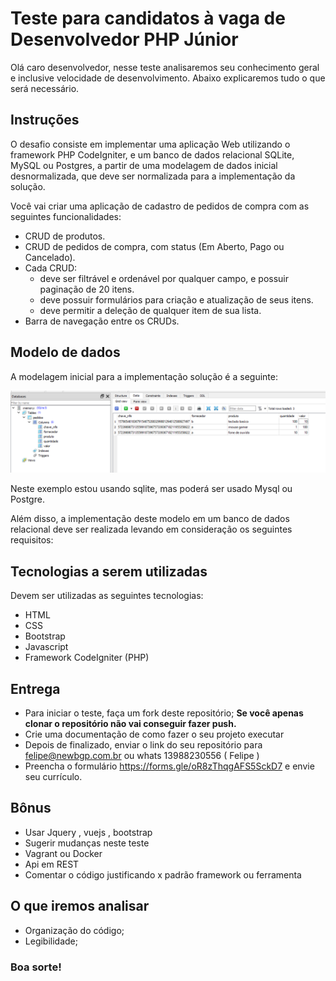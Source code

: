 # Teste para candidatos à vaga de Desenvolvedor PHP Júnior

Olá caro desenvolvedor, nesse teste analisaremos seu conhecimento geral e inclusive velocidade de desenvolvimento. Abaixo explicaremos tudo o que será necessário.

## Instruções

O desafio consiste em implementar uma aplicação Web utilizando o framework PHP CodeIgniter, e um banco de dados relacional SQLite, MySQL ou Postgres, a partir de uma modelagem de dados inicial desnormalizada, que deve ser normalizada para a implementação da solução.

Você vai criar uma aplicação de cadastro de pedidos de compra com as seguintes funcionalidades:

- CRUD de produtos.
- CRUD de pedidos de compra, com status (Em Aberto, Pago ou Cancelado).
- Cada CRUD:
    - deve ser filtrável e ordenável por qualquer campo, e possuir paginação de 20 itens.
    - deve possuir formulários para criação e atualização de seus itens.
    - deve permitir a deleção de qualquer item de sua lista.
- Barra de navegação entre os CRUDs.

## Modelo de dados

A modelagem inicial para a implementação solução é a seguinte:

<img src="img/1.png" title="" alt="">

Neste exemplo estou usando sqlite, mas poderá ser usado Mysql ou Postgre.

Além disso, a implementação deste modelo em um banco de dados relacional deve ser realizada levando em consideração os seguintes requisitos:

## Tecnologias a serem utilizadas

Devem ser utilizadas as seguintes tecnologias:

- HTML
- CSS
- Bootstrap
- Javascript
- Framework CodeIgniter (PHP)

## Entrega

- Para iniciar o teste, faça um fork deste repositório; **Se você apenas clonar o repositório não vai conseguir fazer push.**
- Crie uma documentação de como fazer o seu projeto executar
- Depois de finalizado, enviar o link do seu repositório para felipe@newbgp.com.br ou whats 13988230556 ( Felipe )
- Preencha o formulário https://forms.gle/oR8zThqgAFS5SckD7 e envie seu currículo.

## Bônus

- Usar Jquery , vuejs , bootstrap
- Sugerir mudanças neste teste
- Vagrant ou Docker
- Api em REST
- Comentar o código justificando x padrão framework ou ferramenta

## O que iremos analisar

- Organização do código;
- Legibilidade;

### Boa sorte!
